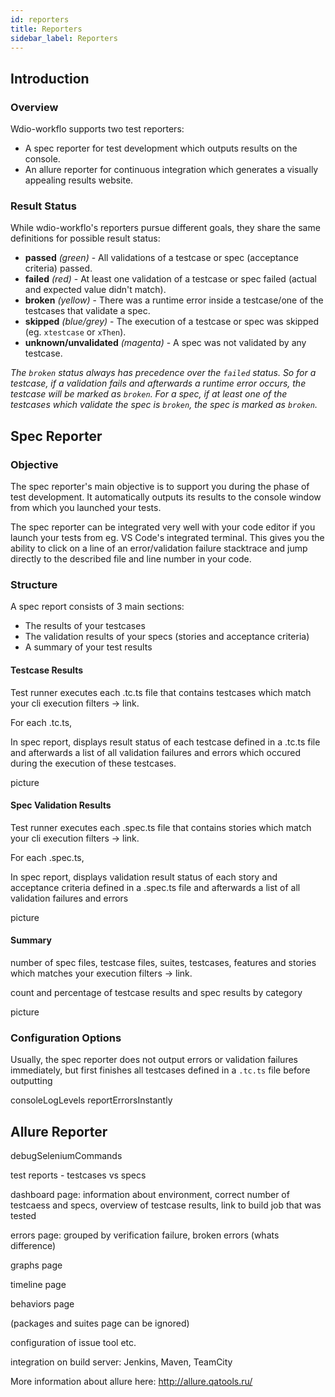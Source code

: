 ```yaml
---
id: reporters
title: Reporters
sidebar_label: Reporters
---
```


## Introduction

### Overview

Wdio-workflo supports two test reporters:

- A spec reporter for test development which outputs results on the console.
- An allure reporter for continuous integration which generates a visually appealing results website.

### Result Status

While wdio-workflo's reporters pursue different goals, they share the same definitions for possible
result status:

- **passed** *(green)* - All validations of a testcase or spec (acceptance criteria) passed.
- **failed** *(red)* - At least one validation of a testcase or spec failed (actual and expected value didn't match).
- **broken** *(yellow)* - There was a runtime error inside a testcase/one of the testcases that validate a spec.
- **skipped** *(blue/grey)* - The execution of a testcase or spec was skipped (eg. `xtestcase` or `xThen`).
- **unknown/unvalidated** *(magenta)* - A spec was not validated by any testcase.

*The `broken` status always has precedence over the `failed` status. So for a testcase, if a validation fails and afterwards
a runtime error occurs, the testcase will be marked as `broken`. For a spec, if at least one of the testcases which validate
the spec is `broken`, the spec is marked as `broken`.*

## Spec Reporter

### Objective

The spec reporter's main objective is to support you during the phase of test
development. It automatically outputs its results to the console window from
which you launched your tests.

The spec reporter can be integrated very well with your code editor if you launch
your tests from eg. VS Code's integrated terminal. This gives you the ability to
click on a line of an error/validation failure stacktrace and jump directly to
the described file and line number in your code.

### Structure

A spec report consists of 3 main sections:

- The results of your testcases
- The validation results of your specs (stories and acceptance criteria)
- A summary of your test results

#### Testcase Results

Test runner executes each .tc.ts file that contains testcases which match your
cli execution filters -> link.

For each .tc.ts,

In spec report, displays result status of each testcase defined in a .tc.ts file
and afterwards a list of all validation failures and errors which occured during
the execution of these testcases.

picture

#### Spec Validation Results

Test runner executes each .spec.ts file that contains stories which match your
cli execution filters -> link.

For each .spec.ts,

In spec report, displays validation result status of each story and acceptance criteria
defined in a .spec.ts file and afterwards a list of all validation failures and errors

picture

#### Summary

number of spec files, testcase files, suites, testcases, features and stories which
matches your execution filters -> link.

count and percentage of testcase results and spec results by category

picture

### Configuration Options

Usually, the spec reporter does not output errors or validation failures immediately,
but first finishes all testcases defined in a `.tc.ts` file before outputting

consoleLogLevels
reportErrorsInstantly

## Allure Reporter

debugSeleniumCommands

test reports - testcases vs specs

dashboard page: information about environment, correct number of testcaess and specs,
overview of testcase results, link to build job that was tested

errors page: grouped by verification failure, broken errors (whats difference)

graphs page

timeline page

behaviors page

(packages and suites page can be ignored)

configuration of issue tool etc.


integration on build server: Jenkins, Maven, TeamCity

More information about allure here: http://allure.qatools.ru/